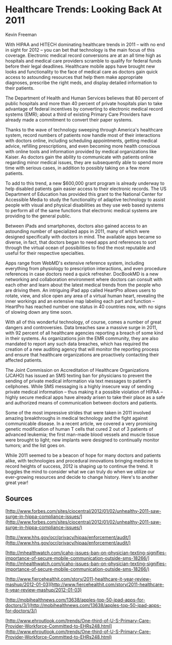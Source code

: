 # Healthcare Trends: Looking Back At 2011

Kevin Freeman

With HIPAA and HITECH dominating healthcare trends in 2011 – with no end in sight for 2012 – you can bet that technology is the main focus of this coverage. Electronic medical record conversions are at an all time high as hospitals and medical care providers scramble to qualify for federal funds before their legal deadlines. Healthcare mobile apps have brought new looks and functionality to the face of medical care as doctors gain quick access to astounding resources that help them make appropriate diagnoses, prescribe the right meds, and display detailed information to their patients. 

The Department of Health and Human Services believes that 80 percent of public hospitals and more than 40 percent of private hospitals plan to take advantage of federal incentives by converting to electronic medical record systems (EMR); about a third of existing Primary Care Providers have already made a commitment to convert their paper systems. 

Thanks to the wave of technology sweeping through America's healthcare system, record numbers of patients now handle most of their interactions with doctors online, including scheduling appointments, getting medical advice, refilling prescriptions, and even becoming more health conscious with online tools and information provided by medical organizations like Kaiser. As doctors gain the ability to communicate with patients online regarding minor medical issues, they are subsequently able to spend more time with serious cases, in addition to possibly taking on a few more patients. 

To add to this trend, a new $600,000 grant program is already underway to help disabled patients gain easier access to their electronic records. The US Department of Education has provided this grant to the National Center for Accessible Media to study the functionality of adaptive technology to assist people with visual and physical disabilities as they use web based systems to perform all of the same functions that electronic medical systems are providing to the general public. 

Between iPads and smartphones, doctors also gained access to an astounding number of specialized apps in 2011, many of which were designed specifically with doctors in mind. The available apps became so diverse, in fact, that doctors began to need apps and references to sort through the virtual ocean of possibilities to find the most reputable and useful for their respective specialties. 

Apps range from WebMD's extensive reference system, including everything from physiology to prescription interactions, and even procedure references in case doctors need a quick refresher. DocBookMD is a new networking and collaboration environment where doctors can consult with each other and learn about the latest medical trends from the people who are driving them. An intriguing iPad app called HeartPro allows users to rotate, view, and slice open any area of a virtual human heart, revealing the inner workings and an extensive map labeling each part and function – HeartPro has reached number one status in 40 countries now, with no signs of slowing down any time soon.   

With all of this wonderful technology, of course, comes a number of great dangers and controversies. Data breaches saw a massive surge in 2011, with 92 percent of all healthcare agencies reporting a breach of some kind in their systems. As organizations join the EMR community, they are also mandated to report any such data breaches, which has required the creation of a new auditing agency that will monitor the reporting process and ensure that healthcare organizations are proactively contacting their affected patients. 

The Joint Commission on Accreditation of Healthcare Organizations (JCAHO) has issued an SMS texting ban for physicians to prevent the sending of private medical information via text messages to patient's cellphones. While SMS messaging is a highly insecure way of sending private medical information – thus making it a possible violation of HIPAA – highly secure medical apps have already arisen to take their place as a safe and authorized means of communication between doctors and patients. 

Some of the most impressive strides that were taken in 2011 involved amazing breakthroughs in medical technology and the fight against communicable disease. In a recent article, we covered a very promising genetic modification of human T cells that cured 2 out of 3 patients of advanced leukemia; the first man-made blood vessels and muscle tissue were brought to light; new implants were designed to continually monitor tumors; and the list goes on. 

While 2011 seemed to be a beacon of hope for many doctors and patients alike, with technologies and procedural innovations bringing medicine to record heights of success, 2012 is shaping up to continue the trend. It boggles the mind to consider what we can truly do when we utilize our ever-growing resources and decide to change history. Here's to another great year! 

## Sources

[http://www.forbes.com/sites/ciocentral/2012/01/02/unhealthy-2011-saw-surge-in-hippa-compliance-issues/](http://www.forbes.com/sites/ciocentral/2012/01/02/unhealthy-2011-saw-surge-in-hippa-compliance-issues/)

[http://www.hhs.gov/ocr/privacy/hipaa/enforcement/audit/](http://www.hhs.gov/ocr/privacy/hipaa/enforcement/audit/)

[http://mhealthwatch.com/jcaho-issues-ban-on-physician-texting-signifies-importance-of-secure-mobile-communication-outside-sms-18266/](http://mhealthwatch.com/jcaho-issues-ban-on-physician-texting-signifies-importance-of-secure-mobile-communication-outside-sms-18266/)

[http://www.fiercehealthit.com/story/2011-healthcare-it-year-review-mashup/2012-01-03](http://www.fiercehealthit.com/story/2011-healthcare-it-year-review-mashup/2012-01-03)

[http://mobihealthnews.com/13638/apples-top-50-ipad-apps-for-doctors/3/](http://mobihealthnews.com/13638/apples-top-50-ipad-apps-for-doctors/3/)

[http://www.ehroutlook.com/trends/One-third-of-U-S-Primary-Care-Provider-Workforce-Committed-to-EHRs248.html](http://www.ehroutlook.com/trends/One-third-of-U-S-Primary-Care-Provider-Workforce-Committed-to-EHRs248.html)

